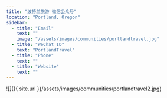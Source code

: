 ```yaml
---
title: "波特兰旅游 微信公众号"
location: "Portland, Oregon"
sidebar:
  - title: "Email"
    text: ""
    image: "/assets/images/communities/portlandtravel.jpg"
  - title: "WeChat ID"
    text: "PortlandTravel"
  - title: "Phone"
    text: ""
  - title: "Website"
    text: ""
---
```


![]({{ site.url }}/assets/images/communities/portlandtravel2.jpg)
